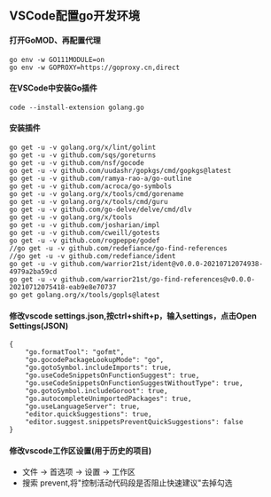 ## VSCode配置go开发环境

#### 打开GoMOD、再配置代理
    go env -w GO111MODULE=on
    go env -w GOPROXY=https://goproxy.cn,direct
#### 在VSCode中安装Go插件
    code --install-extension golang.go
#### 安装插件
    go get -u -v golang.org/x/lint/golint
    go get -u -v github.com/sqs/goreturns
    go get -u -v github.com/nsf/gocode
    go get -u -v github.com/uudashr/gopkgs/cmd/gopkgs@latest
    go get -u -v github.com/ramya-rao-a/go-outline
    go get -u -v github.com/acroca/go-symbols
    go get -u -v golang.org/x/tools/cmd/gorename
    go get -u -v golang.org/x/tools/cmd/guru
    go get -u -v github.com/go-delve/delve/cmd/dlv    
    go get -u -v golang.org/x/tools
    go get -u -v github.com/josharian/impl
    go get -u -v github.com/cweill/gotests
    go get -u -v github.com/rogpeppe/godef
    //go get -u -v github.com/redefiance/go-find-references
    //go get -u -v github.com/redefiance/ident
    go get -u -v github.com/warrior21st/ident@v0.0.0-20210712074938-4979a2ba59cd
    go get -u -v github.com/warrior21st/go-find-references@v0.0.0-20210712075418-eab9e8e70737
    go get golang.org/x/tools/gopls@latest

#### 修改vscode settings.json,按ctrl+shift+p，输入settings，点击Open Settings(JSON)
    {        
        "go.formatTool": "gofmt",
        "go.gocodePackageLookupMode": "go",
        "go.gotoSymbol.includeImports": true,
        "go.useCodeSnippetsOnFunctionSuggest": true,
        "go.useCodeSnippetsOnFunctionSuggestWithoutType": true,
        "go.gotoSymbol.includeGoroot": true,
        "go.autocompleteUnimportedPackages": true,
        "go.useLanguageServer": true,
        "editor.quickSuggestions": true,
        "editor.suggest.snippetsPreventQuickSuggestions": false
    }

#### 修改vscode工作区设置(用于历史的项目)
- 文件 -> 首选项 -> 设置 -> 工作区
- 搜索 prevent,将"控制活动代码段是否阻止快速建议"去掉勾选